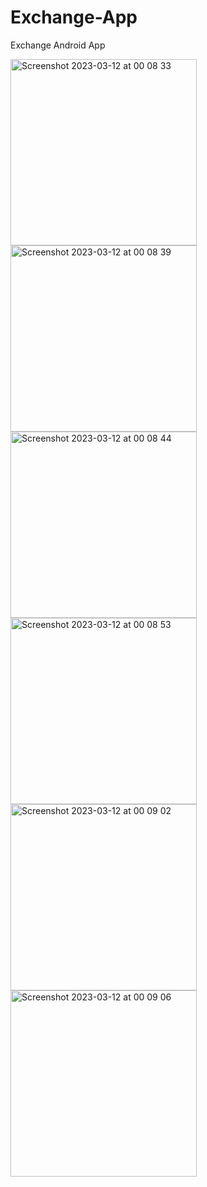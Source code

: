 # Exchange-App
Exchange Android App

<img width="298" alt="Screenshot 2023-03-12 at 00 08 33" src="https://user-images.githubusercontent.com/127633379/224515436-fa89e9fe-e08f-49eb-8453-922b6792f64d.png">
<img width="298" alt="Screenshot 2023-03-12 at 00 08 39" src="https://user-images.githubusercontent.com/127633379/224515455-2c70b5d5-2cbe-4bcf-b6dc-facbbde93737.png">
<img width="298" alt="Screenshot 2023-03-12 at 00 08 44" src="https://user-images.githubusercontent.com/127633379/224515468-23448f9a-8cdf-49e0-ad7a-1dcde546e94c.png">
<img width="298" alt="Screenshot 2023-03-12 at 00 08 53" src="https://user-images.githubusercontent.com/127633379/224515483-13a23a1d-f908-4972-854d-1e2e222e851b.png">
<img width="298" alt="Screenshot 2023-03-12 at 00 09 02" src="https://user-images.githubusercontent.com/127633379/224515496-e5b6e550-71dc-42a9-a65d-4d17dffa64a9.png">
<img width="298" alt="Screenshot 2023-03-12 at 00 09 06" src="https://user-images.githubusercontent.com/127633379/224515499-32655653-c6dc-465a-8bfa-840e867dfecf.png">

